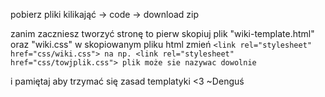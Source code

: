 pobierz pliki kilikająć -> code -> download zip

zanim zaczniesz tworzyć stronę to pierw skopiuj plik "wiki-template.html" oraz "wiki.css" w skopiowanym pliku html zmień 
`<link rel="stylesheet" href="css/wiki.css"> na np. <link rel="stylesheet" href="css/towjplik.css"> plik może sie nazywac dowolnie`

i pamiętaj aby trzymać się zasad templatyki <3 ~Denguś
